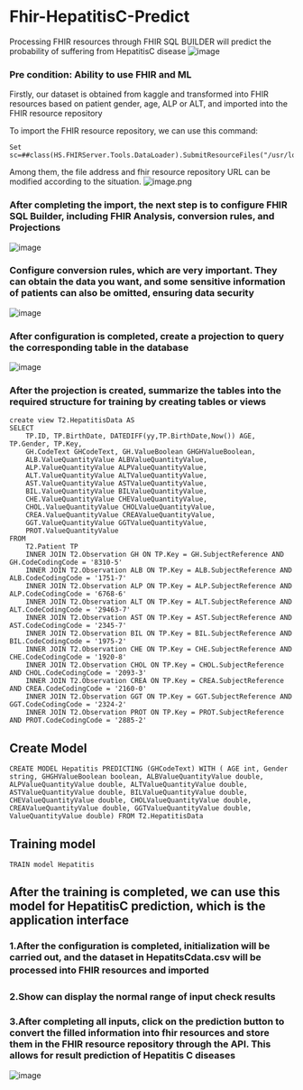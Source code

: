 # Fhir-HepatitisC-Predict
Processing FHIR resources through FHIR SQL BUILDER will predict the probability of suffering from HepatitisC disease
![image](https://community.intersystems.com/sites/default/files/inline/images/images/image(8151).png)
### Pre condition: Ability to use FHIR and ML
Firstly, our dataset is obtained from kaggle and transformed into FHIR resources based on patient gender, age, ALP or ALT, and imported into the FHIR resource repository

To import the FHIR resource repository, we can use this command:

 ``` 
 Set sc=##class(HS.FHIRServer.Tools.DataLoader).SubmitResourceFiles("/usr/local/src/json/","FHIRSERVER","/csp/healthshare/fhirserver/fhir/r4")
 ```

 Among them, the file address and fhir resource repository URL can be modified according to the situation.
 ![image.png](https://community.intersystems.com/sites/default/files/inline/images/images/image(8147).png)

 ### After completing the import, the next step is to configure FHIR SQL Builder, including FHIR Analysis, conversion rules, and Projections

 ![image](https://community.intersystems.com/sites/default/files/inline/images/images/image(8148).png)

### Configure conversion rules, which are very important. They can obtain the data you want, and some sensitive information of patients can also be omitted, ensuring data security
![image](https://community.intersystems.com/sites/default/files/inline/images/images/image(8149).png)

### After configuration is completed, create a projection to query the corresponding table in the database

![image](https://community.intersystems.com/sites/default/files/inline/images/images/image(8150).png)

### After the projection is created, summarize the tables into the required structure for training by creating tables or views
````
create view T2.HepatitisData AS
SELECT
    TP.ID, TP.BirthDate, DATEDIFF(yy,TP.BirthDate,Now()) AGE, TP.Gender, TP.Key,
    GH.CodeText GHCodeText, GH.ValueBoolean GHGHValueBoolean,
    ALB.ValueQuantityValue ALBValueQuantityValue,
    ALP.ValueQuantityValue ALPValueQuantityValue, 
    ALT.ValueQuantityValue ALTValueQuantityValue,
    AST.ValueQuantityValue ASTValueQuantityValue,
    BIL.ValueQuantityValue BILValueQuantityValue, 
    CHE.ValueQuantityValue CHEValueQuantityValue,
    CHOL.ValueQuantityValue CHOLValueQuantityValue,
    CREA.ValueQuantityValue CREAValueQuantityValue,
    GGT.ValueQuantityValue GGTValueQuantityValue,
    PROT.ValueQuantityValue
FROM
    T2.Patient TP
    INNER JOIN T2.Observation GH ON TP.Key = GH.SubjectReference AND GH.CodeCodingCode = '8310-5'
    INNER JOIN T2.Observation ALB ON TP.Key = ALB.SubjectReference AND ALB.CodeCodingCode = '1751-7'
    INNER JOIN T2.Observation ALP ON TP.Key = ALP.SubjectReference AND ALP.CodeCodingCode = '6768-6'
    INNER JOIN T2.Observation ALT ON TP.Key = ALT.SubjectReference AND ALT.CodeCodingCode = '29463-7'
    INNER JOIN T2.Observation AST ON TP.Key = AST.SubjectReference AND AST.CodeCodingCode = '2345-7'
    INNER JOIN T2.Observation BIL ON TP.Key = BIL.SubjectReference AND BIL.CodeCodingCode = '1975-2'
    INNER JOIN T2.Observation CHE ON TP.Key = CHE.SubjectReference AND CHE.CodeCodingCode = '1920-8'
    INNER JOIN T2.Observation CHOL ON TP.Key = CHOL.SubjectReference AND CHOL.CodeCodingCode = '2093-3'
    INNER JOIN T2.Observation CREA ON TP.Key = CREA.SubjectReference AND CREA.CodeCodingCode = '2160-0'
    INNER JOIN T2.Observation GGT ON TP.Key = GGT.SubjectReference AND GGT.CodeCodingCode = '2324-2'
    INNER JOIN T2.Observation PROT ON TP.Key = PROT.SubjectReference AND PROT.CodeCodingCode = '2885-2'
````

## Create Model
````
CREATE MODEL Hepatitis PREDICTING (GHCodeText) WITH ( AGE int, Gender string, GHGHValueBoolean boolean, ALBValueQuantityValue double, ALPValueQuantityValue double, ALTValueQuantityValue double, ASTValueQuantityValue double, BILValueQuantityValue double, CHEValueQuantityValue double, CHOLValueQuantityValue double, CREAValueQuantityValue double, GGTValueQuantityValue double, ValueQuantityValue double) FROM T2.HepatitisData 
````
## Training model
````
TRAIN model Hepatitis
````
## After the training is completed, we can use this model for HepatitisC prediction, which is the application interface

### 1.After the configuration is completed, initialization will be carried out, and the dataset in HepatitsCdata.csv will be processed into FHIR resources and imported　
### 2.Show can display the normal range of input check results　
### 3.After completing all inputs, click on the prediction button to convert the filled information into fhir resources and store them in the FHIR resource repository through the API. This allows for result prediction of Hepatitis C diseases
![image](https://community.intersystems.com/sites/default/files/inline/images/images/image(8151).png)